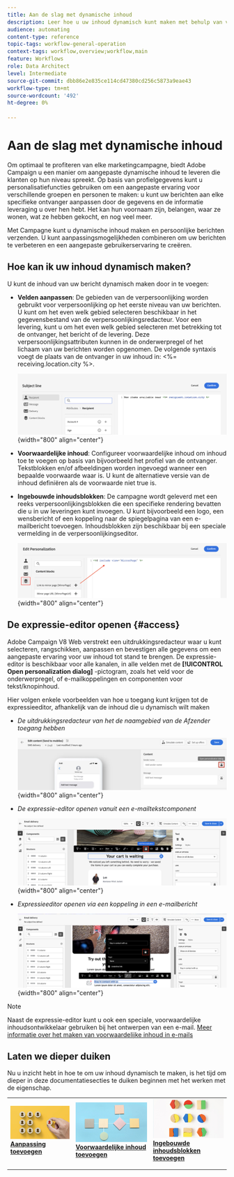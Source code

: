```yaml
---
title: Aan de slag met dynamische inhoud
description: Leer hoe u uw inhoud dynamisch kunt maken met behulp van verpersoonlijking, voorwaardelijke inhoud en ingebouwde inhoudsblokken.
audience: automating
content-type: reference
topic-tags: workflow-general-operation
context-tags: workflow,overview;workflow,main
feature: Workflows
role: Data Architect
level: Intermediate
source-git-commit: dbb86e2e835ce114cd47380cd256c5873a9eae43
workflow-type: tm+mt
source-wordcount: '492'
ht-degree: 0%

---
```



# Aan de slag met dynamische inhoud

Om optimaal te profiteren van elke marketingcampagne, biedt Adobe Campaign u een manier om aangepaste dynamische inhoud te leveren die klanten op hun niveau spreekt. Op basis van profielgegevens kunt u personalisatiefuncties gebruiken om een aangepaste ervaring voor verschillende groepen en personen te maken: u kunt uw berichten aan elke specifieke ontvanger aanpassen door de gegevens en de informatie leveraging u over hen hebt. Het kan hun voornaam zijn, belangen, waar ze wonen, wat ze hebben gekocht, en nog veel meer.

Met Campagne kunt u dynamische inhoud maken en persoonlijke berichten verzenden. U kunt aanpassingsmogelijkheden combineren om uw berichten te verbeteren en een aangepaste gebruikerservaring te creëren.

## Hoe kan ik uw inhoud dynamisch maken?

U kunt de inhoud van uw bericht dynamisch maken door in te voegen:

* **Velden aanpassen**: De gebieden van de verpersoonlijking worden gebruikt voor verpersoonlijking op het eerste niveau van uw berichten. U kunt om het even welk gebied selecteren beschikbaar in het gegevensbestand van de verpersoonlijkingsredacteur. Voor een levering, kunt u om het even welk gebied selecteren met betrekking tot de ontvanger, het bericht of de levering. Deze verpersoonlijkingsattributen kunnen in de onderwerpregel of het lichaam van uw berichten worden opgenomen. De volgende syntaxis voegt de plaats van de ontvanger in uw inhoud in: &lt;%= receiving.location.city %>.

  ![](assets/perso-subject-line.png){width="800" align="center"}

* **Voorwaardelijke inhoud**: Configureer voorwaardelijke inhoud om inhoud toe te voegen op basis van bijvoorbeeld het profiel van de ontvanger. Tekstblokken en/of afbeeldingen worden ingevoegd wanneer een bepaalde voorwaarde waar is. U kunt de alternatieve versie van de inhoud definiëren als de voorwaarde niet true is.

* **Ingebouwde inhoudsblokken**: De campagne wordt geleverd met een reeks verpersoonlijkingsblokken die een specifieke rendering bevatten die u in uw leveringen kunt invoegen. U kunt bijvoorbeeld een logo, een wensbericht of een koppeling naar de spiegelpagina van een e-mailbericht toevoegen. Inhoudsblokken zijn beschikbaar bij een speciale vermelding in de verpersoonlijkingseditor.

  ![](assets/perso-content-blocks.png){width="800" align="center"}

## De expressie-editor openen {#access}

Adobe Campaign V8 Web verstrekt een uitdrukkingsredacteur waar u kunt selecteren, rangschikken, aanpassen en bevestigen alle gegevens om een aangepaste ervaring voor uw inhoud tot stand te brengen. De expressie-editor is beschikbaar voor alle kanalen, in alle velden met de **[!UICONTROL Open personalization dialog]** -pictogram, zoals het veld voor de onderwerpregel, of e-mailkoppelingen en componenten voor tekst/knopinhoud.

Hier volgen enkele voorbeelden van hoe u toegang kunt krijgen tot de expressieeditor, afhankelijk van de inhoud die u dynamisch wilt maken

* *De uitdrukkingsredacteur van het de naamgebied van de Afzender toegang hebben*

  ![](assets/expression-editor-access.png){width="800" align="center"}

* *De expressie-editor openen vanuit een e-mailtekstcomponent*

  ![](assets/expression-editor-access-email.png){width="800" align="center"}

* *Expressieeditor openen via een koppeling in een e-mailbericht*

  ![](assets/perso-link-insert-icon.png){width="800" align="center"}

>[!NOTE]
>
>Naast de expressie-editor kunt u ook een speciale, voorwaardelijke inhoudsontwikkelaar gebruiken bij het ontwerpen van een e-mail. [Meer informatie over het maken van voorwaardelijke inhoud in e-mails](conditions.md)

## Laten we dieper duiken

Nu u inzicht hebt in hoe te om uw inhoud dynamisch te maken, is het tijd om dieper in deze documentatiesecties te duiken beginnen met het werken met de eigenschap.

<table style="table-layout:fixed"><tr style="border: 0;">
<td>
<a href="personalize.md">
<img alt="Inhoud personaliseren" src="assets/do-not-localize/dynamic-personalization.jpg">
</a>
<div>
<a href="personalize.md"><strong>Aanpassing toevoegen</strong></a>
</div>
<p>
</td>
<td>
<a href="conditions.md">
<img alt="Lood" src="assets/do-not-localize/dynamic-conditional.jpg">
</a>
<div><a href="conditions.md"><strong>Voorwaardelijke inhoud toevoegen</strong>
</div>
<p>
</td>
<td>
<a href="content-blocks.md">
<img alt="Onfrequent" src="assets/do-not-localize/dynamic-content-blocks.jpg">
</a>
<div>
<a href="content-blocks.md"><strong>Ingebouwde inhoudsblokken toevoegen</strong></a>
</div>
<p></td>
</tr></table>

